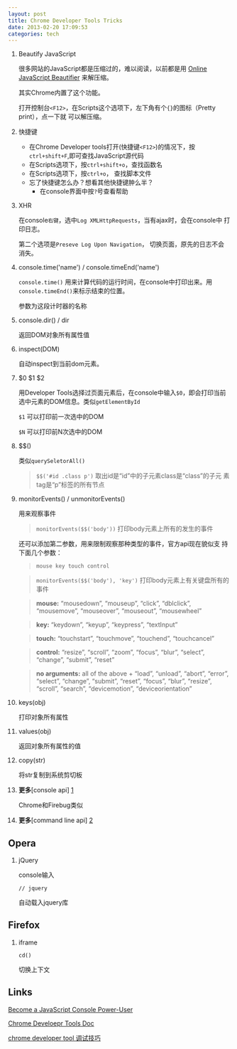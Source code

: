 ```yaml
---
layout: post
title: Chrome Developer Tools Tricks
date: 2013-02-20 17:09:53
categories: tech
---
```


1. Beautify JavaScript

    很多网站的JavaScript都是压缩过的，难以阅读，以前都是用
    [Online JavaScript Beautifier](http://jsbeautifier.org/)
    来解压缩。
    
    其实Chrome内置了这个功能。
    
    打开控制台`<F12>`，在Scripts这个选项下，左下角有个`{}`的图标（Pretty print），点一下就
    可以解压缩。

1. 快捷键
    * 在Chrome Developer tools打开(快捷键`<F12>`)的情况下，按`ctrl+shift+F`,即可查找JavaScript源代码
    * 在Scripts选项下，按`ctrl+shift+o`，查找函数名
    * 在Scripts选项下，按`ctrl+o`， 查找脚本文件
    * 忘了快捷键怎么办？想看其他快捷键肿么半？
        * 在console界面中按`?`号查看帮助

1. XHR

    在console`右键`，选中`Log XMLHttpRequests`，当有ajax时，会在console中
    打印日志。
    
    第二个选项是`Preseve Log Upon Navigation`， 切换页面，原先的日志不会
    消失。

2. console.time('name') / console.timeEnd('name')    

    `console.time()` 用来计算代码的运行时间，在console中打印出来。用
    `console.timeEnd()`来标示结束的位置。
    
    参数为这段计时器的名称

3. console.dir() / dir

    返回DOM对象所有属性值
    
4. inspect(DOM)

    自动inspect到当前dom元素。

5. $0 $1 $2

    用Developer Tools选择过页面元素后，在console中输入`$0`，即会打印当前
    选中元素的DOM信息。类似`getElementById`
    
    `$1` 可以打印前一次选中的DOM
    
    `$N` 可以打印前N次选中的DOM

6. $$() 

    类似`querySeletorAll()`
    
    > `$$('#id .class p')` 取出id是“id”中的子元素class是“class”的子元
    素tag是“p”标签的所有节点

7. monitorEvents() / unmonitorEvents()

    用来观察事件
    
    > `monitorEvents($$('body'))` 打印body元素上所有的发生的事件
    
    还可以添加第二参数，用来限制观察那种类型的事件，官方api现在貌似支
    持下面几个参数：
    
    > `mouse key touch control`
    
    > `monitorEvents($$('body'), 'key')` 打印body元素上有关键盘所有的事件

    > **mouse:**  “mousedown”, “mouseup”, “click”, “dblclick”,
      “mousemove”, “mouseover”, “mouseout”, “mousewheel” 

    > **key:** “keydown”, “keyup”, “keypress”, “textInput”

    > **touch:**  “touchstart”, “touchmove”, “touchend”,
      “touchcancel”

    > **control:**  “resize”, “scroll”, “zoom”, “focus”, “blur”,
      “select”, “change”, “submit”, “reset”

    > **no arguments:** all of the above + “load”, “unload”, “abort”, “error”, “select”, “change”, “submit”, “reset”, “focus”, “blur”, “resize”, “scroll”, “search”, “devicemotion”, “deviceorientation”

8. keys(obj) 

    打印对象所有属性

9. values(obj) 

    返回对象所有属性的值

10. copy(str)

    将str复制到系统剪切板
    
11. **更多**[console api] [1]

    Chrome和Firebug类似


12. **更多**[command line api] [2]


## Opera

1. jQuery    

    console输入
    
    `// jquery`
    
    自动载入jquery库

## Firefox

1. iframe

    `cd()`
    
    切换上下文

## Links

[Become a JavaScript Console Power-User](https://www.youtube.com/watch?feature=player_embedded&v=4mf_yNLlgic#!)

[Chrome Develoepr Tools Doc](https://developers.google.com/chrome-developer-tools/docs/overview)

[chrome developer tool 调试技巧](http://ued.taobao.com/blog/2012/06/03/debug-with-chrome-dev-tool/)

[1]: http://getfirebug.com/wiki/index.php/Console_API#console.trace.28.29 "Console APi"

[2]: http://getfirebug.com/wiki/index.php/Command_Line_API      "Command Line Api"